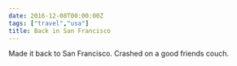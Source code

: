 ```yaml
---
date: 2016-12-08T00:00:00Z
tags: ["travel","usa"]
title: Back in San Francisco
---
```


Made it back to San Francisco. Crashed on a good friends couch.
